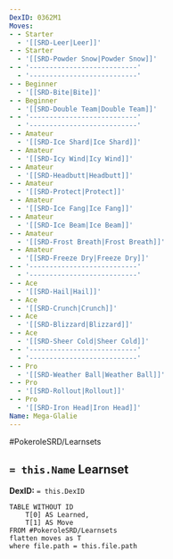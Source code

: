 ```yaml
---
DexID: 0362M1
Moves:
- - Starter
  - '[[SRD-Leer|Leer]]'
- - Starter
  - '[[SRD-Powder Snow|Powder Snow]]'
- - '---------------------------'
  - '---------------------------'
- - Beginner
  - '[[SRD-Bite|Bite]]'
- - Beginner
  - '[[SRD-Double Team|Double Team]]'
- - '---------------------------'
  - '---------------------------'
- - Amateur
  - '[[SRD-Ice Shard|Ice Shard]]'
- - Amateur
  - '[[SRD-Icy Wind|Icy Wind]]'
- - Amateur
  - '[[SRD-Headbutt|Headbutt]]'
- - Amateur
  - '[[SRD-Protect|Protect]]'
- - Amateur
  - '[[SRD-Ice Fang|Ice Fang]]'
- - Amateur
  - '[[SRD-Ice Beam|Ice Beam]]'
- - Amateur
  - '[[SRD-Frost Breath|Frost Breath]]'
- - Amateur
  - '[[SRD-Freeze Dry|Freeze Dry]]'
- - '---------------------------'
  - '---------------------------'
- - Ace
  - '[[SRD-Hail|Hail]]'
- - Ace
  - '[[SRD-Crunch|Crunch]]'
- - Ace
  - '[[SRD-Blizzard|Blizzard]]'
- - Ace
  - '[[SRD-Sheer Cold|Sheer Cold]]'
- - '---------------------------'
  - '---------------------------'
- - Pro
  - '[[SRD-Weather Ball|Weather Ball]]'
- - Pro
  - '[[SRD-Rollout|Rollout]]'
- - Pro
  - '[[SRD-Iron Head|Iron Head]]'
Name: Mega-Glalie
---
```


#PokeroleSRD/Learnsets

## `= this.Name` Learnset

**DexID:** `= this.DexID`

```dataview
TABLE WITHOUT ID
    T[0] AS Learned,
    T[1] AS Move
FROM #PokeroleSRD/Learnsets
flatten moves as T
where file.path = this.file.path
```
